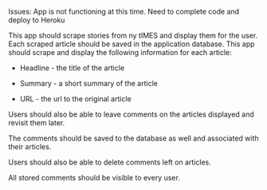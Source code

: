 Issues: App is not functioning at this time. Need to complete code and deploy to Heroku

This app should scrape stories from ny tIMES and display them for the user. Each scraped article should be saved in the application database. This app should scrape and display the following information for each article:


 * Headline - the title of the article

 * Summary - a short summary of the article

 * URL - the url to the original article


Users should also be able to leave comments on the articles displayed and revisit them later. 

The comments should be saved to the database as well and associated with their articles. 

Users should also be able to delete comments left on articles.

All stored comments should be visible to every user.